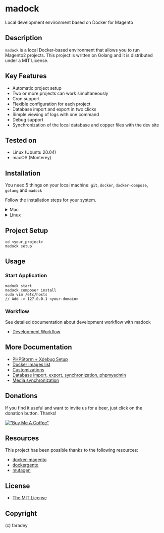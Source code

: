 # madock
Local development environment based on Docker for Magento

## Description
`madock` is a local Docker-based environment that allows you to run Magento2 projects.
This project is written on Golang and it is distributed under a MIT License.

## Key Features
* Automatic project setup
* Two or more projects can work simultaneously
* Cron support
* Flexible configuration for each project
* Database import and export in two clicks
* Simple viewing of logs with one command
* Debug support
* Synchronization of the local database and copper files with the dev site

## Tested on
* Linux (Ubuntu 20.04)
* macOS (Monterey)

## Installation

You need 5 things on your local machine: `git`, `docker`, `docker-compose`, `golang` and `madock`

Follow the installation steps for your system.
<details>
<summary>Mac</summary>

1. Install [Docker](https://docs.docker.com/docker-for-mac/install/)
2. Install [Golang](https://go.dev/doc/install)
3. Install [Mutagen](https://mutagen.io/documentation/introduction/installation)
4. Clone this repo and follow into folder "madock"
```
git clone git@github.com:faradey/madock.git
```
If you got error "git@github.com: Permission denied (publickey)." see [solution](https://docs.github.com/en/authentication/troubleshooting-ssh/error-permission-denied-publickey#verify-the-public-key-is-attached-to-your-account)
5. Compile
```
Run command below for Apple M1

GOARCH=arm64 go build -o madock
```
```
Run command below for Apple Intel

go build -o madock
```
6. Add `madock` bin into your `$PATH`
```
ln -s absolute_path_to_your_madock_dir/madock /usr/local/bin/
```
7. Open a new terminal tab/window and check that `madock` works
```
which madock
madock
```
8. Optionally you can also apply these performance tweaks
    * [http://markshust.com/2018/01/30/performance-tuning-docker-mac](http://markshust.com/2018/01/30/performance-tuning-docker-mac)
</details>

<details>
<summary>Linux</summary>

1. Install docker
   * Install Docker on [Debian](https://docs.docker.com/engine/installation/linux/docker-ce/debian/)
   * Install Docker on [Ubuntu](https://docs.docker.com/engine/installation/linux/docker-ce/ubuntu/)
   * Install Docker on [CentOS](https://docs.docker.com/engine/installation/linux/docker-ce/centos/)
2. Configure permissions
   * [Manage Docker as a non-root user](https://docs.docker.com/install/linux/linux-postinstall/)
3. Install [Docker-compose](https://docs.docker.com/compose/install/)
4. Install [Golang](https://go.dev/doc/install)
5. Clone this repo and follow into folder "madock"
```
git clone git@github.com:faradey/madock.git
```
If you got error "git@github.com: Permission denied (publickey)." see [solution](https://docs.github.com/en/authentication/troubleshooting-ssh/error-permission-denied-publickey#verify-the-public-key-is-attached-to-your-account)
6. Compile
```
go build -o madock
```
7. Add `madock` bin into your `$PATH`
```
ln -s absolute_path_to_your_madock_dir/madock /usr/local/bin/
```
8. Open a new terminal tab/window and check that `madock` works
```
which madock
madock
```
</details>

## Project Setup
```
cd <your_project>
madock setup
```

## Usage
### Start Application
```
madock start
madock composer install
sudo vim /etc/hosts
// Add -> 127.0.0.1 <your-domain>
```
### Workflow
See detailed documentation about development workflow with madock
* [Development Workflow](docs/workflow.md)

## More Documentation

* [PHPStorm + Xdebug Setup](docs/xdebug_phpstorm.md)
* [Docker images list](docs/docker_images.md)
* [Customizations](docs/customizations.md)
* [Database import, export, synchronization, phpmyadmin](docs/database.md)
* [Media synchronization](docs/media.md)

## Donations
If you find it useful and want to invite us for a beer, just click on the donation button. Thanks!

[!["Buy Me A Coffee"](https://www.buymeacoffee.com/assets/img/custom_images/orange_img.png)](https://www.buymeacoffee.com/faradey)

## Resources
This project has been possible thanks to the following resources:

* [docker-magento](https://github.com/markoshust/docker-magento)
* [dockergento](https://github.com/ModestCoders/magento2-dockergento)
* [mutagen](https://mutagen.io/)

## License

* [The MIT License](https://opensource.org/licenses/MIT)

## Copyright
(c) faradey
